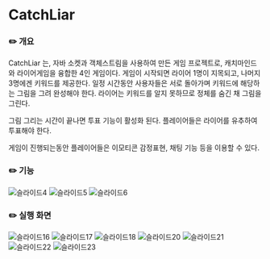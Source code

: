 # CatchLiar

### ✏️ 개요 
CatchLiar 는, 자바 소켓과 객체스트림을 사용하여 만든 게임 프로젝트로, 캐치마인드와 라이어게임을 융합한 4인 게임이다.
게임이 시작되면 라이어 1명이 지목되고, 나머지 3명에겐 키워드를 제공한다. 일정 시간동안 사용자들은 서로 돌아가며 키워드에 해당하는 그림을 그려 완성해야 한다. 라이어는 키워드를 알지 못하므로 정체를 숨긴 채 그림을 그린다. 

그림 그리는 시간이 끝나면 투표 기능이 활성화 된다. 플레이어들은 라이어를 유추하여 투표해야 한다.

게임이 진행되는동안 플레이어들은 이모티콘 감정표현, 채팅 기능 등을 이용할 수 있다. 




### ✏️  기능
![슬라이드4](https://github.com/user-attachments/assets/e9a347bc-76fc-4b6c-a471-56c0f8e40d50)
![슬라이드5](https://github.com/user-attachments/assets/1ea2474b-6987-4a30-99f2-ebcd1bec915c)
![슬라이드6](https://github.com/user-attachments/assets/a92f442d-62e6-47d7-9639-9bc83c262646)




### ✏️ 실행 화면 
![슬라이드16](https://github.com/user-attachments/assets/1b18cc86-b38e-4012-8dab-b5a784f99ad7)
![슬라이드17](https://github.com/user-attachments/assets/a91e6d40-0d94-4373-a660-91df0928f75d)
![슬라이드18](https://github.com/user-attachments/assets/22d811cf-20ea-4812-8607-75c5c5014a13)
![슬라이드20](https://github.com/user-attachments/assets/8e2b738e-5465-4b27-81cd-f0f32596b56d)
![슬라이드21](https://github.com/user-attachments/assets/e210c98e-cca8-475b-97b2-d88d322addbb)
![슬라이드22](https://github.com/user-attachments/assets/b26a13e0-6a87-4fc8-96ad-15f4044056cc)
![슬라이드23](https://github.com/user-attachments/assets/532fe9b0-ff5e-4ba6-a40e-93f7c4adf40d)
